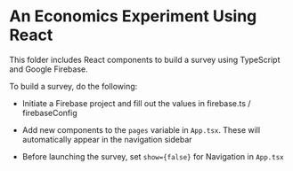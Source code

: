 # An Economics Experiment Using React

This folder includes React components to build a survey using TypeScript and Google Firebase.

To build a survey, do the following:

- Initiate a Firebase project and fill out the values in firebase.ts / firebaseConfig

- Add new components to the `pages` variable in `App.tsx`. These will automatically appear in the navigation sidebar

- Before launching the survey, set `show={false}` for Navigation in `App.tsx`
